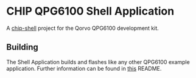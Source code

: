 # CHIP QPG6100 Shell Application

A [chip-shell](../README.md) project for the Qorvo QPG6100 development kit.

## Building

The Shell Application builds and flashes like any other QPG6100 example
application. Further information can be found in
[this](../../lock-app/qpg6100/README.md) README.
